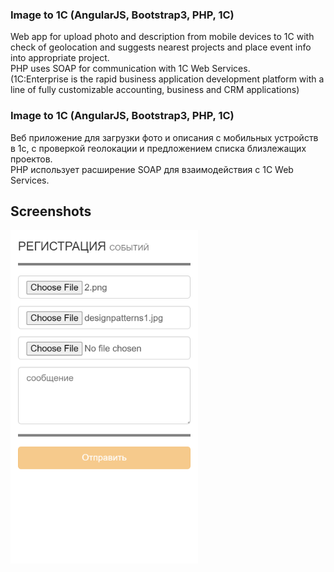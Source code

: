 
### Image to 1C (AngularJS, Bootstrap3, PHP, 1C)
Web app for upload photo and description from mobile devices to 1C with check of geolocation and suggests nearest projects and place event info into appropriate project.\
PHP uses SOAP for communication with 1C Web Services.\
(1C:Enterprise is the rapid business application development platform with a line of fully customizable accounting, business and CRM applications)

### Image to 1C (AngularJS, Bootstrap3, PHP, 1C)
Веб приложение для загрузки фото и описания с мобильных устройств в 1с, с проверкой геолокации и предложением списка близлежащих проектов.\
PHP использует расширение SOAP для взаимодействия с 1C Web Services.

## Screenshots

<kbd><img src='./screen1.png' width="300"></img></kbd>
